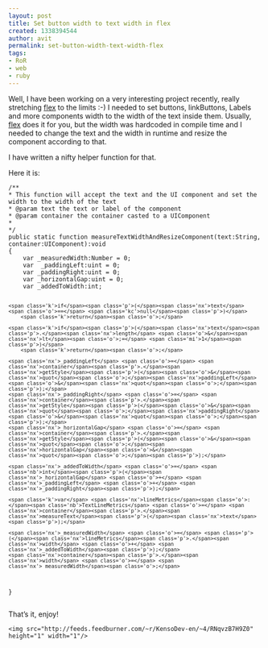 ```yaml
---
layout: post
title: Set button width to text width in flex
created: 1338394544
author: avit
permalink: set-button-width-text-width-flex
tags:
- RoR
- web
- ruby
---
```

<p>Well, I have been working on a very interesting project recently, really stretching <a href='http://www.kensodev.com/tag/flex/' title='Flex'>flex</a> to the limits :-) I needed to set buttons, linkButtons, Labels and more components width to the width of the text inside them. Usually, <a href='http://www.kensodev.com/category/flex/' title='Flex'>flex</a> does it for you, but the width was hardcoded in compile time and I needed to change the text and the width in runtime and resize the component according to that.</p>

<p>I have written a nifty helper function for that.</p>

<p>Here it is:</p>
<div class='highlight'><pre><code class='actionscript'><span class='cm'>/**</span>
<span class='cm'>* This function will accept the text and the UI component and set the width to the width of the text</span>
<span class='cm'>* @param text the text or label of the component</span>
<span class='cm'>* @param container the container casted to a UIComponent</span>
<span class='cm'>*</span>
<span class='cm'>*/</span>
<span class='kd'>public</span> <span class='kd'>static</span> <span class='kd'>function</span> <span class='nx'>measureTextWidthAndResizeComponent</span><span class='p'>(</span><span class='nx'>text</span><span class='o'>:</span><span class='nb'>String</span><span class='o'>,</span> <span class='nx'>container</span><span class='o'>:</span><span class='nx'>UIComponent</span><span class='p'>)</span><span class='o'>:</span><span class='nx'>void</span>
<span class='p'>{</span>
	<span class='k'>var</span> <span class='nx'>_measuredWidth</span><span class='o'>:</span><span class='nb'>Number</span> <span class='o'>=</span> <span class='mi'>0</span><span class='o'>;</span>
	<span class='k'>var</span>  <span class='nx'>_paddingLeft</span><span class='o'>:</span><span class='nb'>uint</span> <span class='o'>=</span> <span class='mi'>0</span><span class='o'>;</span>
	<span class='k'>var</span> <span class='nx'>_paddingRight</span><span class='o'>:</span><span class='nb'>uint</span> <span class='o'>=</span> <span class='mi'>0</span><span class='o'>;</span>
	<span class='k'>var</span> <span class='nx'>_horizontalGap</span><span class='o'>:</span><span class='nb'>uint</span> <span class='o'>=</span> <span class='mi'>0</span><span class='o'>;</span>
	<span class='k'>var</span> <span class='nx'>_addedToWidth</span><span class='o'>:</span><span class='nb'>int</span><span class='o'>;</span>

	<span class='k'>if</span><span class='p'>(</span><span class='nx'>text</span> <span class='o'>==</span> <span class='kc'>null</span><span class='p'>)</span>
		<span class='k'>return</span><span class='o'>;</span>

	<span class='k'>if</span><span class='p'>(</span><span class='nx'>text</span><span class='p'>.</span><span class='nx'>length</span> <span class='o'>&</span><span class='nx'>lt</span><span class='o'>;=</span> <span class='mi'>1</span><span class='p'>)</span>
		<span class='k'>return</span><span class='o'>;</span>

	<span class='nx'>_paddingLeft</span> <span class='o'>=</span> <span class='nx'>container</span><span class='p'>.</span><span class='nx'>getStyle</span><span class='p'>(</span><span class='o'>&</span><span class='nx'>quot</span><span class='o'>;</span><span class='nx'>paddingLeft</span><span class='o'>&</span><span class='nx'>quot</span><span class='o'>;</span><span class='p'>);</span>
	<span class='nx'>_paddingRight</span> <span class='o'>=</span> <span class='nx'>container</span><span class='p'>.</span><span class='nx'>getStyle</span><span class='p'>(</span><span class='o'>&</span><span class='nx'>quot</span><span class='o'>;</span><span class='nx'>paddingRight</span><span class='o'>&</span><span class='nx'>quot</span><span class='o'>;</span><span class='p'>);</span>
	<span class='nx'>_horizontalGap</span> <span class='o'>=</span> <span class='nx'>container</span><span class='p'>.</span><span class='nx'>getStyle</span><span class='p'>(</span><span class='o'>&</span><span class='nx'>quot</span><span class='o'>;</span><span class='nx'>horizontalGap</span><span class='o'>&</span><span class='nx'>quot</span><span class='o'>;</span><span class='p'>);</span>

	<span class='nx'>_addedToWidth</span> <span class='o'>=</span> <span class='nb'>int</span><span class='p'>(</span><span class='nx'>_horizontalGap</span> <span class='o'>+</span> <span class='nx'>_paddingLeft</span> <span class='o'>+</span> <span class='nx'>_paddingRight</span><span class='p'>);</span>

	<span class='k'>var</span> <span class='nx'>lineMetrics</span><span class='o'>:</span><span class='nb'>TextLineMetrics</span> <span class='o'>=</span> <span class='nx'>container</span><span class='p'>.</span><span class='nx'>measureText</span><span class='p'>(</span><span class='nx'>text</span><span class='p'>);</span>

	<span class='nx'>_measuredWidth</span> <span class='o'>=</span> <span class='p'>(</span><span class='nx'>lineMetrics</span><span class='p'>.</span><span class='nx'>width</span> <span class='o'>+</span> <span class='nx'>_addedToWidth</span><span class='p'>);</span>
	<span class='nx'>container</span><span class='p'>.</span><span class='nx'>width</span> <span class='o'>=</span> <span class='nx'>_measuredWidth</span><span class='o'>;</span>
<span class='p'>}</span>
</code></pre>
</div>
<p>That’s it, enjoy!</p>
      
    <img src="http://feeds.feedburner.com/~r/KensoDev-en/~4/RNqvzB7H9Z0" height="1" width="1"/>
